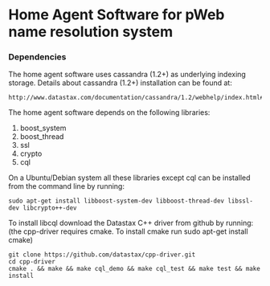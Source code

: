 Home Agent Software for pWeb name resolution system
===================================================


### Dependencies

The home agent software uses cassandra (1.2+) as underlying
indexing storage. Details about cassandra (1.2+) installation can
be found at:

	http://www.datastax.com/documentation/cassandra/1.2/webhelp/index.html#cassandra/install/installDeb_t.html

The home agent software depends on the following libraries:

1. boost_system
2. boost_thread
3. ssl
4. crypto
5. cql

On a Ubuntu/Debian system all these libraries except cql can be installed from the
command line by running:

```
sudo apt-get install libboost-system-dev libboost-thread-dev libssl-dev libcrypto++-dev 
```

To install libcql download the Datastax C++ driver from github by running:
(the cpp-driver requires cmake. To install cmake run sudo apt-get install cmake)

```
git clone https://github.com/datastax/cpp-driver.git
cd cpp-driver
cmake . && make && make cql_demo && make cql_test && make test && make install
```
